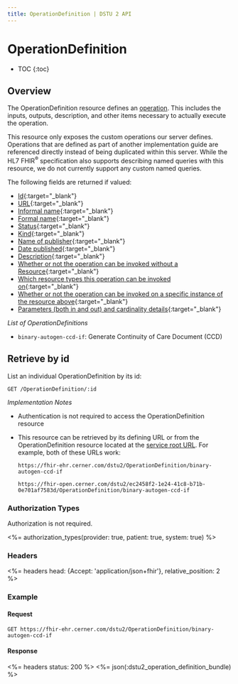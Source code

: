 ```yaml
---
title: OperationDefinition | DSTU 2 API
---
```


# OperationDefinition

* TOC
{:toc}

## Overview

The OperationDefinition resource defines an [operation](http://hl7.org/fhir/dstu2/operations.html). This includes the inputs, outputs, description, and other items necessary to actually execute the operation.

This resource only exposes the custom operations our server defines. Operations that are defined as part of another implementation guide are referenced directly instead of being duplicated within this server. While the HL7 FHIR<sup>®</sup> specification also supports describing named queries with this resource, we do not currently support any custom named queries.

The following fields are returned if valued:

* [Id](http://hl7.org/fhir/dstu2/resource-definitions.html#Resource.id){:target="_blank"}
* [URL](http://hl7.org/fhir/dstu2/operationdefinition-definitions.html#OperationDefinition.url){:target="_blank"}
* [Informal name](http://hl7.org/fhir/dstu2/operationdefinition-definitions.html#OperationDefinition.name){:target="_blank"}
* [Formal name](http://hl7.org/fhir/dstu2/operationdefinition-definitions.html#OperationDefinition.code){:target="_blank"}
* [Status](http://hl7.org/fhir/dstu2/operationdefinition-definitions.html#OperationDefinition.status){:target="_blank"}
* [Kind](http://hl7.org/fhir/dstu2/operationdefinition-definitions.html#OperationDefinition.kind){:target="_blank"}
* [Name of publisher](http://hl7.org/fhir/dstu2/operationdefinition-definitions.html#OperationDefinition.publisher){:target="_blank"}
* [Date published](http://hl7.org/fhir/dstu2/operationdefinition-definitions.html#OperationDefinition.date){:target="_blank"}
* [Description](http://hl7.org/fhir/dstu2/operationdefinition-definitions.html#OperationDefinition.description){:target="_blank"}
* [Whether or not the operation can be invoked without a Resource](http://hl7.org/fhir/dstu2/operationdefinition-definitions.html#OperationDefinition.system){:target="_blank"}
* [Which resource types this operation can be invoked on](http://hl7.org/fhir/dstu2/operationdefinition-definitions.html#OperationDefinition.type){:target="_blank"}
* [Whether or not the operation can be invoked on a specific instance of the resource above](http://hl7.org/fhir/dstu2/operationdefinition-definitions.html#OperationDefinition.instance){:target="_blank"}
* [Parameters (both in and out) and cardinality details](http://hl7.org/fhir/dstu2/operationdefinition-definitions.html#OperationDefinition.parameter){:target="_blank"}

_List of OperationDefinitions_

* `binary-autogen-ccd-if`: Generate Continuity of Care Document (CCD)


## Retrieve by id

List an individual OperationDefinition by its id:

    GET /OperationDefinition/:id

_Implementation Notes_

* Authentication is not required to access the OperationDefinition resource
* This resource can be retrieved by its defining URL or from the OperationDefinition resource located at the [service root URL](../../#service-root-url). For example, both of these URLs work:

    `https://fhir-ehr.cerner.com/dstu2/OperationDefinition/binary-autogen-ccd-if`

    `https://fhir-open.cerner.com/dstu2/ec2458f2-1e24-41c8-b71b-0e701af7583d/OperationDefinition/binary-autogen-ccd-if`


### Authorization Types

Authorization is not required.

<%= authorization_types(provider: true, patient: true, system: true) %>

### Headers

<%= headers head: {Accept: 'application/json+fhir'}, relative_position: 2 %>

### Example


#### Request

    GET https://fhir-ehr.cerner.com/dstu2/OperationDefinition/binary-autogen-ccd-if

#### Response

<%= headers status: 200 %>
<%= json(:dstu2_operation_definition_bundle) %>
